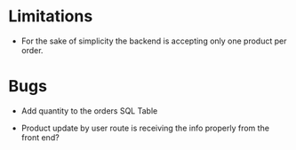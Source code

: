 # Limitations

- For the sake of simplicity the backend is accepting only one product per order.

# Bugs

- Add quantity to the orders SQL Table

- Product update by user route is receiving the info properly from the front end?

